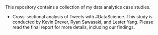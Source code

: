 This repository contains a collection of my data analytics case studies.

- Cross-sectional analysis of Tweets with #DataScience.
This study is conducted by Kevin Drever, Ryan Sawasaki, and Lester Yang.
Please read the final report for more details, including our findings.


